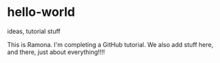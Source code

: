 # hello-world
ideas, tutorial stuff

This is Ramona. I'm completing a GitHub tutorial.
We also add stuff here, and there, just about everything!!!!
